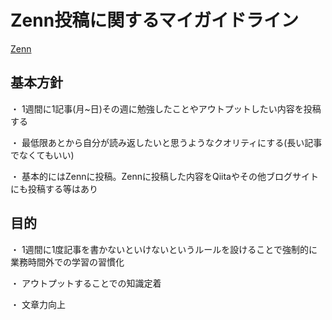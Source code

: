 # Zenn投稿に関するマイガイドライン

[Zenn](https://zenn.dev/hirohiro_sys)

## 基本方針

・ 1週間に1記事(月~日)その週に勉強したことやアウトプットしたい内容を投稿する

・ 最低限あとから自分が読み返したいと思うようなクオリティにする(長い記事でなくてもいい)

・ 基本的にはZennに投稿。Zennに投稿した内容をQiitaやその他ブログサイトにも投稿する等はあり

## 目的

・ 1週間に1度記事を書かないといけないというルールを設けることで強制的に業務時間外での学習の習慣化

・ アウトプットすることでの知識定着

・ 文章力向上

